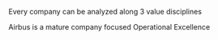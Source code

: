 
Every company can be analyzed along 3 value disciplines

Airbus is a mature company focused Operational Excellence
